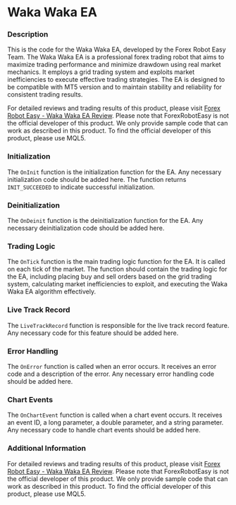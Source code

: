# Waka Waka EA

### Description

This is the code for the Waka Waka EA, developed by the Forex Robot Easy Team. The Waka Waka EA is a professional forex trading robot that aims to maximize trading performance and minimize drawdown using real market mechanics. It employs a grid trading system and exploits market inefficiencies to execute effective trading strategies. The EA is designed to be compatible with MT5 version and to maintain stability and reliability for consistent trading results.

For detailed reviews and trading results of this product, please visit [Forex Robot Easy - Waka Waka EA Review](https://forexroboteasy.com/forex-robot-review/review-waka-waka-ea-a-professional-forex-traders-perspective/). Please note that ForexRobotEasy is not the official developer of this product. We only provide sample code that can work as described in this product. To find the official developer of this product, please use MQL5.

### Initialization

The `OnInit` function is the initialization function for the EA. Any necessary initialization code should be added here. The function returns `INIT_SUCCEEDED` to indicate successful initialization.

### Deinitialization

The `OnDeinit` function is the deinitialization function for the EA. Any necessary deinitialization code should be added here.

### Trading Logic

The `OnTick` function is the main trading logic function for the EA. It is called on each tick of the market. The function should contain the trading logic for the EA, including placing buy and sell orders based on the grid trading system, calculating market inefficiencies to exploit, and executing the Waka Waka EA algorithm effectively.

### Live Track Record

The `LiveTrackRecord` function is responsible for the live track record feature. Any necessary code for this feature should be added here.

### Error Handling

The `OnError` function is called when an error occurs. It receives an error code and a description of the error. Any necessary error handling code should be added here.

### Chart Events

The `OnChartEvent` function is called when a chart event occurs. It receives an event ID, a long parameter, a double parameter, and a string parameter. Any necessary code to handle chart events should be added here.

### Additional Information

For detailed reviews and trading results of this product, please visit [Forex Robot Easy - Waka Waka EA Review](https://forexroboteasy.com/forex-robot-review/review-waka-waka-ea-a-professional-forex-traders-perspective/). Please note that ForexRobotEasy is not the official developer of this product. We only provide sample code that can work as described in this product. To find the official developer of this product, please use MQL5.
